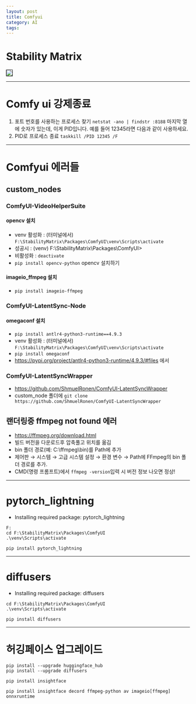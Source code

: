 ```yaml
---
layout: post
title: Comfyui
category: AI
tags: 
---
```


# Stability Matrix
<img style='border:solid 1px black;' src="https://image.onethelab.com/resized/1746233800.jpg" />

---

# Comfy ui 강제종료
1) 포트 번호를 사용하는 프로세스 찾기
```netstat -ano | findstr :8188```
마지막 열에 숫자가 있는데, 이게 PID입니다. 예를 들어 12345라면 다음과 같이 사용하세요.
2) PID로 프로세스 종료
```taskkill /PID 12345 /F```

---

# Comfyui 에러들
## custom_nodes
### ComfyUI-VideoHelperSuite
#### opencv 설치
* venv 활성화 : (터미널에서) ```F:\StabilityMatrix\Packages\ComfyUI\venv\Scripts\activate```
* 성공시 : (venv) F:\StabilityMatrix\Packages\ComfyUI>
* 비활성화 : ```deactivate```
* ```pip install opencv-python``` opencv 설치하기
#### imageio_ffmpeg 설치
* ```pip install imageio-ffmpeg```
  
### ComfyUI-LatentSync-Node
#### omegaconf 설치
* ```pip install antlr4-python3-runtime==4.9.3```
* venv 활성화 : (터미널에서) ```F:\StabilityMatrix\Packages\ComfyUI\venv\Scripts\activate```
* ```pip install omegaconf```
* https://pypi.org/project/antlr4-python3-runtime/4.9.3/#files 에서

### ComfyUI-LatentSyncWrapper
* https://github.com/ShmuelRonen/ComfyUI-LatentSyncWrapper
* custom_node 폴더에 ```git clone https://github.com/ShmuelRonen/ComfyUI-LatentSyncWrapper```

## 랜더링중 ffmpeg not found 에러
* https://ffmpeg.org/download.html
* 빌드 버전을 다운로드후 압축풀고 위치를 옮김
* bin 폴더 경로(예: C:\ffmpeg\bin)를 Path에 추가
* 제어판 → 시스템 → 고급 시스템 설정 → 환경 변수 → Path에 FFmpeg의 bin 폴더 경로를 추가.
* CMD(명령 프롬프트)에서 ```ffmpeg -version```입력 시 버전 정보 나오면 정상!

---

# pytorch_lightning
* Installing required package: pytorch_lightning
```
F:
cd F:\StabilityMatrix\Packages\ComfyUI
.\venv\Scripts\activate
```

```
pip install pytorch_lightning
```

---

# diffusers
* Installing required package: diffusers
```
cd F:\StabilityMatrix\Packages\ComfyUI
.\venv\Scripts\activate
```

```
pip install diffusers
```

---

# 허깅페이스 업그레이드
```
pip install --upgrade huggingface_hub
pip install --upgrade diffusers
```

```
pip install insightface
```

```
pip install insightface decord ffmpeg-python av imageio[ffmpeg] onnxruntime
```